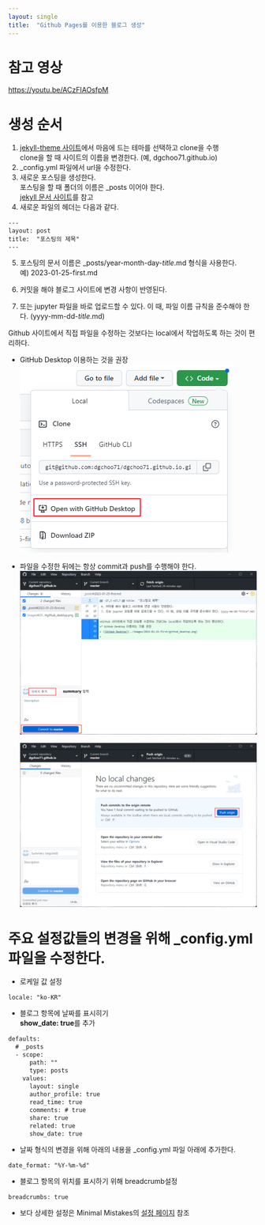 ```yaml
---
layout: single
title:  "Github Pages를 이용한 블로그 생성"
---
```


# 참고 영상
https://youtu.be/ACzFIAOsfpM

# 생성 순서
1. [jekyll-theme 사이트](https://github.com/topics/jekyll-theme)에서 마음에 드는 테마를 선택하고 clone을 수행   
clone을 할 때 사이트의 이름을 변경한다. (예, dgchoo71.github.io)
2. _config.yml 파일에서 url을 수정한다.
3. 새로운 포스팅을 생성한다.    
포스팅을 할 때 폴더의 이름은 _posts 이어야 한다.   
[jekyll 문서 사이트](https://jekyllrb.com/docs/posts/)를 참고
4. 새로운 파일의 헤더는 다음과 같다.   
```
---
layout: post
title:  "포스팅의 제목"
---
```

5. 포스팅의 문서 이름은 _posts/year-month-day-*title*.md 형식을 사용한다.   
예) 2023-01-25-first.md

6. 커밋을 해야 블로그 사이트에 변경 사항이 반영된다.
7. 또는 jupyter 파일을 바로 업로드할 수 있다. 이 때, 파일 이름 규칙을 준수해야 한다. (yyyy-mm-dd-*title*.md)

Github 사이트에서 직접 파일을 수정하는 것보다는 local에서 작업하도록 하는 것이 편리하다. 
* GitHub Desktop 이용하는 것을 권장   
 ![GitHub Desktop](../images/2023-01-25-first/github_desktop.png)

* 파일을 수정한 뒤에는 항상 commit과 push를 수행해야 한다.  
  ![commit](../images/2023-01-25-first/github_desktop_commit.png)    

  ![push](../images/2023-01-25-first/github_desktop_push.png)


# 주요 설정값들의 변경을 위해 _config.yml 파일을 수정한다.

* 로케일 값 설정   
```
locale: "ko-KR"
```

* 블로그 항목에 날짜를 표시히기  
  **show_date: true**를 추가

```
defaults:
  # _posts
  - scope:
      path: ""
      type: posts
    values:
      layout: single
      author_profile: true
      read_time: true
      comments: # true
      share: true
      related: true
      show_date: true
```

* 날짜 형식의 변경을 위해 아래의 내용을 _config.yml 파일 아래에 추가한다.   
```
date_format: "%Y-%m-%d"
```

* 블로그 항목의 위치를 표시하기 위해 breadcrumb설정
```
breadcrumbs: true
```

* 보다 상세한 설정은 Minimal Mistakes의 [설정 페이지](https://mmistakes.github.io/minimal-mistakes/docs/configuration/) 참조

